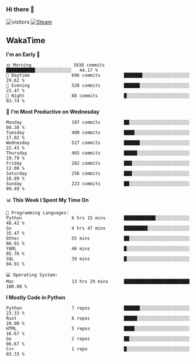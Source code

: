 ### Hi there 👋

![visitors](https://visitor-badge.glitch.me/badge?page_id=zhourunlai)
[![Steam](https://img.shields.io/badge/dynamic/json?url=https%3A%2F%2Fapi.swo.moe%2Fstats%2Fsteamgames%2F76561198285156854&query=count&color=0b1a37&label=Steam&labelColor=134375&logo=steam&suffix=+games&cacheSeconds=3600)](http://steamcommunity.com/profiles/76561198285156854)

## WakaTime
<!--START_SECTION:waka-->
**I'm an Early 🐤** 

```text
🌞 Morning                1038 commits        ███████████░░░░░░░░░░░░░░   44.17 % 
🌆 Daytime                696 commits         ███████░░░░░░░░░░░░░░░░░░   29.62 % 
🌃 Evening                528 commits         ██████░░░░░░░░░░░░░░░░░░░   22.47 % 
🌙 Night                  88 commits          █░░░░░░░░░░░░░░░░░░░░░░░░   03.74 % 
```
📅 **I'm Most Productive on Wednesday** 

```text
Monday                   197 commits         ██░░░░░░░░░░░░░░░░░░░░░░░   08.38 % 
Tuesday                  400 commits         ████░░░░░░░░░░░░░░░░░░░░░   17.02 % 
Wednesday                527 commits         ██████░░░░░░░░░░░░░░░░░░░   22.43 % 
Thursday                 465 commits         █████░░░░░░░░░░░░░░░░░░░░   19.79 % 
Friday                   282 commits         ███░░░░░░░░░░░░░░░░░░░░░░   12.00 % 
Saturday                 256 commits         ███░░░░░░░░░░░░░░░░░░░░░░   10.89 % 
Sunday                   223 commits         ██░░░░░░░░░░░░░░░░░░░░░░░   09.49 % 
```


📊 **This Week I Spent My Time On** 

```text
💬 Programming Languages: 
Python                   6 hrs 15 mins       ████████████░░░░░░░░░░░░░   46.42 % 
Go                       4 hrs 47 mins       █████████░░░░░░░░░░░░░░░░   35.47 % 
Other                    55 mins             ██░░░░░░░░░░░░░░░░░░░░░░░   06.91 % 
YAML                     46 mins             █░░░░░░░░░░░░░░░░░░░░░░░░   05.76 % 
SQL                      39 mins             █░░░░░░░░░░░░░░░░░░░░░░░░   04.91 % 

💻 Operating System: 
Mac                      13 hrs 29 mins      █████████████████████████   100.00 % 
```

**I Mostly Code in Python** 

```text
Python                   7 repos             ██████░░░░░░░░░░░░░░░░░░░   23.33 % 
Rust                     6 repos             █████░░░░░░░░░░░░░░░░░░░░   20.00 % 
HTML                     5 repos             ████░░░░░░░░░░░░░░░░░░░░░   16.67 % 
Go                       2 repos             ██░░░░░░░░░░░░░░░░░░░░░░░   06.67 % 
C++                      1 repo              █░░░░░░░░░░░░░░░░░░░░░░░░   03.33 % 
```




<!--END_SECTION:waka-->
